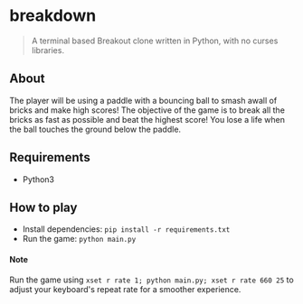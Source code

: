 # breakdown
> A terminal based Breakout clone written in Python, with no curses libraries.

## About
The player will be using a paddle with a bouncing ball to smash awall of bricks and make high scores! The objective of the game is to break all the bricks as fast as possible and beat the highest score! You lose a life when the ball touches the ground below the paddle.

## Requirements
- Python3

## How to play
- Install dependencies: `pip install -r requirements.txt`
- Run the game: `python main.py`

#### Note
Run the game using `xset r rate 1; python main.py; xset r rate 660 25` to adjust your keyboard's repeat rate for a smoother experience.
